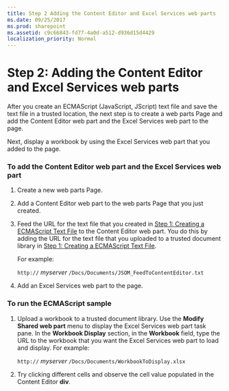 ```yaml
---
title: Step 2 Adding the Content Editor and Excel Services web parts
ms.date: 09/25/2017
ms.prod: sharepoint
ms.assetid: c9c66843-fd77-4a0d-a512-d936d15d4429
localization_priority: Normal
---
```



# Step 2: Adding the Content Editor and Excel Services web parts

After you create an ECMAScript (JavaScript, JScript) text file and save the text file in a trusted location, the next step is to create a web parts Page and add the Content Editor web part and the Excel Services web part to the page. 
  
    
    

Next, display a workbook by using the Excel Services web part that you added to the page. 
### To add the Content Editor web part and the Excel Services web part


1. Create a new web parts Page. 
    
  
2. Add a Content Editor web part to the web parts Page that you just created.
    
  
3. Feed the URL for the text file that you created in  [Step 1: Creating a ECMAScript Text File](step-1-creating-a-ecmascript-text-file.md) to the Content Editor web part. You do this by adding the URL for the text file that you uploaded to a trusted document library in [Step 1: Creating a ECMAScript Text File](step-1-creating-a-ecmascript-text-file.md). 
    
    For example: 
    
     `http://` _myserver_ `/Docs/Documents/JSOM_FeedToContentEditor.txt`
    
  
4. Add an Excel Services web part to the page.
    
  

### To run the ECMAScript sample


1. Upload a workbook to a trusted document library. Use the **Modify Shared web part** menu to display the Excel Services web part task pane. In the **Workbook Display** section, in the **Workbook** field, type the URL to the workbook that you want the Excel Services web part to load and display. For example:
    
     `http://` _myserver_ `/Docs/Documents/WorkbookToDisplay.xlsx`
    
  
2. Try clicking different cells and observe the cell value populated in the Content Editor **div**. 
    
  

